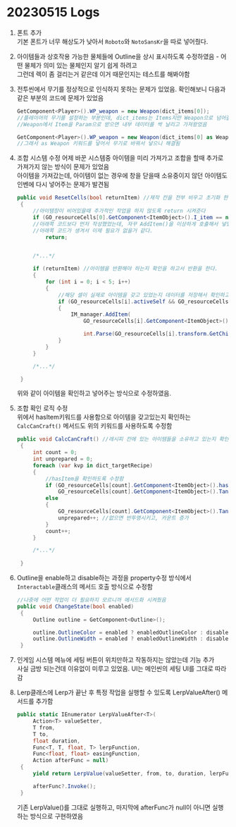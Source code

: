 # 20230515 Logs
1. 폰트 추가  
   기본 폰트가 너무 해상도가 낮아서 `Roboto`와 `NotoSansKr`을 따로 넣어줬다.  
2. 아이템들과 상호작용 가능한 물체들에 Outline을 상시 표시하도록 수정하였음 - 어떤 물체가 의미 있는 물체인지 알기 쉽게 하려고  
   그런데 렉이 좀 걸리는거 같은데 이거 때문인지는 테스트를 해봐야함  
3. 전투씬에서 무기를 정상적으로 인식하지 못하는 문제가 있었음. 확인해보니 다음과 같은 부분의 코드에 문제가 있었음
   ```c#
   GetComponent<Player>().WP_weapon = new Weapon(dict_items[0]);
   //플레이어의 무기를 설정하는 부분인데, dict_items는 Items지만 Weapon으로 넘어갈줄 알았는데,
   //Weapon에서 Item을 Param으로 받으면 내부 데이터를 싹 날리고 가져왔었음

   GetComponent<Player>().WP_weapon = new Weapon(dict_items[0] as Weapon);
   //그래서 as Weapon 키워드를 넣어서 무기로 바꿔서 넣으니 해결됨
   ```
4. 조합 시스템 수정
   어제 바꾼 시스템중 아이템을 미리 가져가고 조합을 할때 추가로 가져가지 않는 방식이 문제가 있었음  
   아이템을 가져갔는데, 아이템이 없는 경우에 창을 닫을때 소유중이지 않던 아이템도 인벤에 다시 넣어주는 문제가 발견됨
   ```c#
   public void ResetCells(bool returnItem) //제작 칸을 전부 비우고 초기화 한다.
    {
        //아이템창이 비어있을때 추가적인 작업을 하지 않도록 return 시켜준다
        if (GO_resourceCells[0].GetComponent<ItemObject>().I_item == null)
        //아래쪽 코드보다 먼저 작성했었는데, 자꾸 AddItem()을 이상하게 호출해서 넣었지만
        //아래쪽 코드가 생겨서 이제 필요가 없을거 같다. 
            return;


        /*...*/

        if (returnItem) //아이템을 반환해야 하는지 확인을 하고서 반환을 한다.
        {
            for (int i = 0; i < 5; i++)
            {
                //해당 셀이 실제로 아이템을 갖고 있었는지 데이터를 저장해서 확인하고 돌려주도록 수정함
                if (GO_resourceCells[i].activeSelf && GO_resourceCells[i].GetComponent<ItemObject>().hasItem)
                {
                    IM_manager.AddItem(
                        GO_resourceCells[i].GetComponent<ItemObject>().I_item,

                        int.Parse(GO_resourceCells[i].transform.GetChild(1).GetComponent<TMP_Text>().text));
                }
            }
        }

        /*...*/

    }
   ```
   위와 같이 아이템을 확인하고 넣어주는 방식으로 수정하였음.  
   
5. 조합 확인 로직 수정  
   위에서 hasItem키워드를 사용함으로 아이템을 갖고있는지 확인하는 `CalcCanCraft()` 메서드도 위의 키워드를 사용하도록 수정함
   ```c#
   public void CalcCanCraft() //레시피 칸에 있는 아이템들을 소유하고 있는지 확인하는 메서드
    {
        int count = 0;
        int unprepared = 0;
        foreach (var kvp in dict_targetRecipe)
        {
            //hasItem을 확인하도록 수정함
            if (GO_resourceCells[count].GetComponent<ItemObject>().hasItem)
                GO_resourceCells[count].GetComponent<ItemObject>().TansparentItem(false);
            else
            {
                GO_resourceCells[count].GetComponent<ItemObject>().TansparentItem(true);
                unprepared++; //없으면 반투명시키고, 카운트 증가
            }
            count++;
        }

        /*...*/
            
    }
   ```

6. Outline을 enable하고 disable하는 과정을 property수정 방식에서 `Interactable`클래스의 메서드 호출 방식으로 수정함
   ```c#
   //나중에 어떤 작업이 더 필요하지 모르니까 메서드화 시켜줬음
   public void ChangeState(bool enabled)
    {
        Outline outline = GetComponent<Outline>();

        outline.OutlineColor = enabled ? enabledOutlineColor : disabledOutlineColor;
        outline.OutlineWidth = enabled ? enabledOutlineWidth : disabledOutlineWidth;
    }
   ```

7. 인게임 시스템 메뉴에 세팅 버튼이 위치만하고 작동하지는 않았는데 기능 추가  
   사실 금방 되는건데 이유없이 미루고 있었음. UI는 메인씬의 세팅 UI를 그대로 따라감

8. Lerp클래스에 Lerp가 끝난 후 특정 작업을 실행할 수 있도록 LerpValueAfter() 메서드를 추가함
   ```c#
   public static IEnumerator LerpValueAfter<T>(
        Action<T> valueSetter,            
        T from,                           
        T to,                             
        float duration,                   
        Func<T, T, float, T> lerpFunction,
        Func<float, float> easingFunction,
        Action afterFunc = null)          
    {
        yield return LerpValue(valueSetter, from, to, duration, lerpFunction, easingFunction);

        afterFunc?.Invoke();
    }
   ```
   기존 LerpValue()를 그대로 실행하고, 마지막에 afterFunc가 null이 아니면 실행하는 방식으로 구현하였음